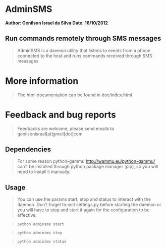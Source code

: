 AdminSMS
========

**Author: Genilson Israel da Silva**
**Date: 16/10/2012**

Run commands remotely through SMS messages
------------------------------------------

> AdminSMS is a daemon utility that listens to events from a phone connected to
the host and runs commands received through SMS messages


More information
================

> The html documentation can be found in doc/index.html


Feedback and bug reports
========================

> Feedbacks are welcome, please send emails to genilsonisrael[at]gmail[dot]com


Dependencies
------------
	
> For some reason python-gammu <http://wammu.eu/python-gammu/> can't be
installed through python package manager (pip), so you will need to install
it manually.


Usage
-----

> You can use the params start, stop and status to interact with the daemon.
Don't forget to edit settings.py before starting the daemon or you
will have to stop and start it again for the configuration to be effective.

>`python adminsms start`

>`python adminsms stop`

>`python adminsms status`
